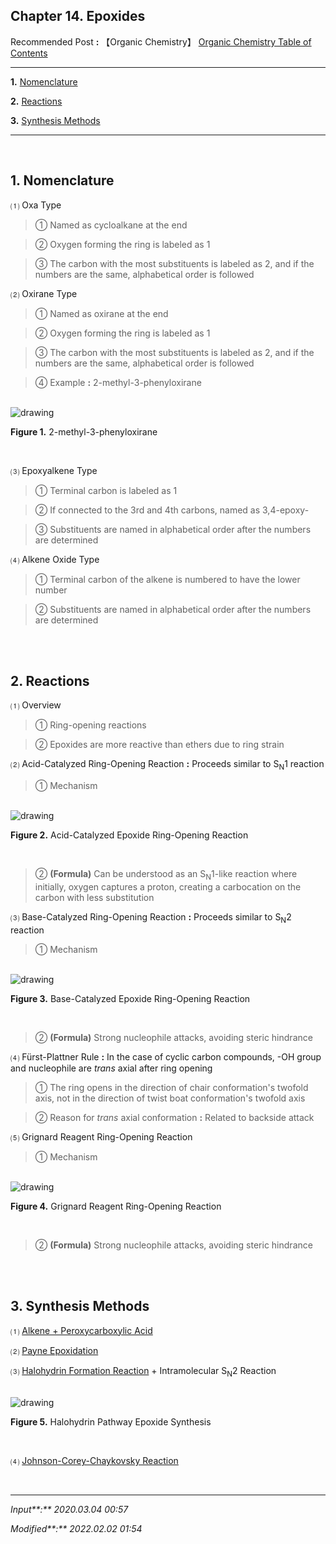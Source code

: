 ## **Chapter 14. Epoxides**

Recommended Post **:** 【Organic Chemistry】 [Organic Chemistry Table of Contents](https://jb243.github.io/pages/1483)

---

**1.** [Nomenclature](#1-nomenclature)

**2.** [Reactions](#2-reactions)

**3.** [Synthesis Methods](#3-synthesis-methods)

---

<br>

## **1\. Nomenclature**

⑴ Oxa Type

> ① Named as cycloalkane at the end

> ② Oxygen forming the ring is labeled as 1

> ③ The carbon with the most substituents is labeled as 2, and if the numbers are the same, alphabetical order is followed

⑵ Oxirane Type

> ① Named as oxirane at the end

> ② Oxygen forming the ring is labeled as 1

> ③ The carbon with the most substituents is labeled as 2, and if the numbers are the same, alphabetical order is followed

> ④ Example **:** 2-methyl-3-phenyloxirane

<br>

<img src="https://blog.kakaocdn.net/dn/cLWI6Y/btsmdZGUOk6/KZZxfU1M5o3MIELCphAf10/img.gif" alt="drawing">

 **Figure 1.** 2-methyl-3-phenyloxirane

<br>

⑶ Epoxyalkene Type

> ① Terminal carbon is labeled as 1

> ② If connected to the 3rd and 4th carbons, named as 3,4-epoxy-

> ③ Substituents are named in alphabetical order after the numbers are determined

⑷ Alkene Oxide Type

> ① Terminal carbon of the alkene is numbered to have the lower number

> ② Substituents are named in alphabetical order after the numbers are determined

<br>

<br>

## **2\. Reactions**

⑴ Overview

> ① Ring-opening reactions

> ② Epoxides are more reactive than ethers due to ring strain

⑵ Acid-Catalyzed Ring-Opening Reaction **:** Proceeds similar to S<sub>N</sub>1 reaction

> ① Mechanism

<br>

<img src="https://img1.daumcdn.net/thumb/R1280x0/?scode=mtistory2&fname=https%3A%2F%2Fblog.kakaocdn.net%2Fdn%2F6JuOH%2Fbtq8W6DW893%2FndEuDoYlng6ggceCKh4OK0%2Fimg.png" alt="drawing">

**Figure 2.** Acid-Catalyzed Epoxide Ring-Opening Reaction

<br>

> ② **(Formula)** Can be understood as an S<sub>N</sub>1-like reaction where initially, oxygen captures a proton, creating a carbocation on the carbon with less substitution

⑶ Base-Catalyzed Ring-Opening Reaction **:** Proceeds similar to S<sub>N</sub>2 reaction

> ① Mechanism

<br>

<img src="https://img1.daumcdn.net/thumb/R1280x0/?scode=mtistory2&fname=https%3A%2F%2Fblog.kakaocdn.net%2Fdn%2FXUssn%2Fbtq8RuteOEf%2F2sVKEAQkDROdBhSAnryj9K%2Fimg.png" alt="drawing">

**Figure 3.** Base-Catalyzed Epoxide Ring-Opening Reaction

<br>

> ② **(Formula)** Strong nucleophile attacks, avoiding steric hindrance

⑷ Fürst-Plattner Rule **:** In the case of cyclic carbon compounds, -OH group and nucleophile are _trans_ axial after ring opening

> ① The ring opens in the direction of chair conformation's twofold axis, not in the direction of twist boat conformation's twofold axis

> ② Reason for _trans_ axial conformation **:** Related to backside attack

⑸ Grignard Reagent Ring-Opening Reaction

> ① Mechanism

<br>

<img src="https://img1.daumcdn.net/thumb/R1280x0/?scode=mtistory2&fname=https%3A%2F%2Fblog.kakaocdn.net%2Fdn%2Fl5xle%2Fbtq8T9IaBfC%2F53YYds2k2M5PXwucjASRx1%2Fimg.png" alt="drawing">

**Figure 4.** Grignard Reagent Ring-Opening Reaction

<br>

> ② **(Formula)** Strong nucleophile attacks, avoiding steric hindrance

<br>

<br>

## **3\. Synthesis Methods**

⑴ [Alkene + Peroxycarboxylic Acid](https://jb243.github.io/pages/1363)

⑵ [Payne Epoxidation](https://jb243.github.io/pages/1363)

⑶ [Halohydrin Formation Reaction](https://jb243.github.io/pages/1363) + Intramolecular S<sub>N</sub>2 Reaction

<br>

<img src="https://img1.daumcdn.net/thumb/R1280x0/?scode=mtistory2&fname=https%3A%2F%2Fblog.kakaocdn.net%2Fdn%2FcIjjcT%2Fbtq8TwcO4E7%2F4nDfUJx0pkkdsD1KvJGhK0%2Fimg.png" alt="drawing">

**Figure 5.** Halohydrin Pathway Epoxide Synthesis

<br>

⑷ [Johnson-Corey-Chaykovsky Reaction](https://jb243.github.io/pages/1377)

<br>

---

_Input**:** 2020.03.04 00:57_

_Modified**:** 2022.02.02 01:54_
